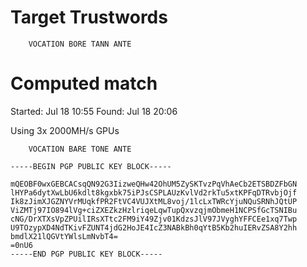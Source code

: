 # Target Trustwords

```
    VOCATION BORE TANN ANTE
```

# Computed match

Started:    Jul 18 10:55
Found:      Jul 18 20:06

Using 3x 2000MH/s GPUs

```
    VOCATION BARE TONE ANTE
```
```
-----BEGIN PGP PUBLIC KEY BLOCK-----

mQEOBF0wxGEBCACsqQN92G3IizweQHw42OhUM5ZySKTvzPqVhAeCb2ETSBDZFbGN
lHYPa6dytXwLbU6kdlt8kgxbk75iPJsCSPLAUzKvlVd2rkTu5xtKPFqDTRvbjOjf
Ik8zJimXJGZNYVrMUqkfPR2FtVC4VUJXtML8voj/1lcLxTWRcYjuNQuSRNhJQtUP
ViZMTj97IO894lVg+ciZXEZkzHzlriqeLqwTupQxvzqjmObmeH1NCPSfGcTSNIBu
cNG/DrXTXsVpZPUilIRsXTtc2FM9iY49Zjv01KdzsJlV97JVyghYFFCEe1xq7Twp
U9TOzypXD4NdTKivFZUNT4jdG2HoJE4IcZ3NABkBh0qYtB5Kb2huIERvZSA8Y2hh
bmdlX21lQGVtYWlsLmNvbT4=
=0nU6
-----END PGP PUBLIC KEY BLOCK-----
```

